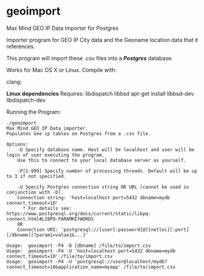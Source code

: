 # geoimport
Max Mind GEO IP Data Importer for Postgres

Importer program for GEO IP City data and the Geoname location data that it references.

This program will import these .csv files into a _**Postgres**_ database.

Works for Mac OS X or Linux. Compile with:

clang: 

**Linux dependencies** Requires: libdispatch libbsd
apt-get install libbsd-dev libdispatch-dev


Running the Program:
```
./geoimport
Max Mind GEO IP Data importer.
Populates Geo ip tables on Postgres from a .csv file.

Options:
	-D Specify database name. Host will be localhost and user will be login of user executing the program.
	Use this to connect to your local database server as yourself.

	-P[1-999] Specify number of processing threads. Default will be up to 3 if not specified.

	-U Specify Postgres connection string OR URL (cannot be used in conjunction with -D).
	Connection string: 'host=localhost port=5432 dbname=mydb connect_timeout=10'
	  * For details see: https://www.postgresql.org/docs/current/static/libpq-connect.html#LIBPQ-PARAMKEYWORDS
	OR
	Connection URI: 'postgresql://[user[:password]@][netloc][:port][/dbname][?param1=value1&...]' 

Usage:	geoimport -P4 -D [dbname] /file/to/import.csv
Usage:	geoimport -P4 -U 'host=localhost port=5432 dbname=mydb connect_timeout=10' /file/to/import.csv
Usage:	geoimport -P4 -U 'postgresql://user@localhost/mydb?connect_timeout=10&application_name=myapp' /file/to/import.csv
```

